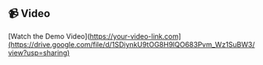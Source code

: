 ## 📹 Video 

[Watch the Demo Video](https://your-video-link.com](https://drive.google.com/file/d/1SDiynkU9tOG8H9lQO683Pvm_Wz1SuBW3/view?usp=sharing)
